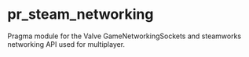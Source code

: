# pr_steam_networking
Pragma module for the Valve GameNetworkingSockets and steamworks networking API used for multiplayer.
